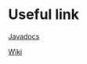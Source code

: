 # Useful link

[Javadocs](https://hypernitemc.github.com/core-api)

[Wiki](https://github.com/hypernitemc/core-api/wiki)
